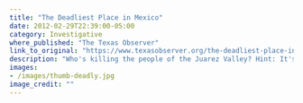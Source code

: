 ```yaml
---
title: "The Deadliest Place in Mexico"
date: 2012-02-29T22:39:00-05:00
category: Investigative
where_published: "The Texas Observer"
link_to_original: "https://www.texasobserver.org/the-deadliest-place-in-mexico/"
description: "Who's killing the people of the Juarez Valley? Hint: It's not just the drug cartels."
images: 
- /images/thumb-deadly.jpg
image_credit: ""
---
```

